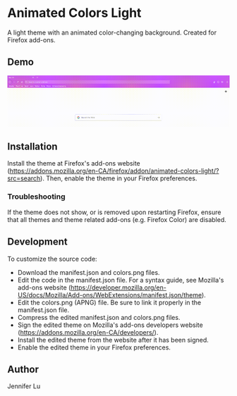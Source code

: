 # Animated Colors Light

A light theme with an animated color-changing background. Created for Firefox add-ons.


## Demo

![theme-demo](https://github.com/jennifer-lu/Animated-Colors-Light/blob/master/demo.gif)


## Installation

Install the theme at Firefox's add-ons website (https://addons.mozilla.org/en-CA/firefox/addon/animated-colors-light/?src=search). Then, enable the theme in your Firefox preferences.

### Troubleshooting

If the theme does not show, or is removed upon restarting Firefox, ensure that all themes and theme related add-ons (e.g. Firefox Color) are disabled.


## Development

To customize the source code:
* Download the manifest.json and colors.png files.
* Edit the code in the manifest.json file. For a syntax guide, see Mozilla's add-ons website (https://developer.mozilla.org/en-US/docs/Mozilla/Add-ons/WebExtensions/manifest.json/theme).
* Edit the colors.png (APNG) file. Be sure to link it properly in the manifest.json file.
* Compress the edited manifest.json and colors.png files.
* Sign the edited theme on Mozilla's add-ons developers website (https://addons.mozilla.org/en-CA/developers/).
* Install the edited theme from the website after it has been signed.
* Enable the edited theme in your Firefox preferences.


## Author

Jennifer Lu

